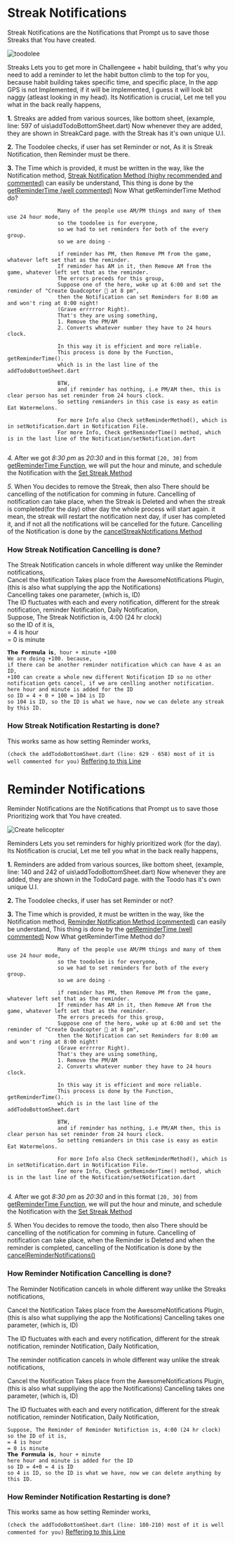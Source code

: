 # Streak Notifications
Streak Notifications are the Notifications that Prompt us to save those Streaks that You have created.

![toodolee](https://user-images.githubusercontent.com/64954854/123357915-1a649500-d588-11eb-88e9-1f5de9fab5c0.jpg)

Streaks Lets you to get more in Challengeee + habit building, that's why you need to add a reminder to let the habit button climb to the top for you, because habit building takes specific time, and specific place, In the app GPS is not Implemented, if it will be implemented, I guess it will look bit naggy (atleast looking in my head).
Its Notification is crucial,
Let me tell you what in the back really happens,

**1.** Streaks are added from various sources, like bottom sheet, (example, line: 597 of uis\addTodoBottomSheet.dart)
Now whenever they are added, they are shown in StreakCard page.
with the Streak has it's own unique U.I.

**2.** The Toodolee checks, if user has set Reminder or not, As it is Streak Notification, then Reminder must be there.

**3.** The Time which is provided, it must be written in the way, like the Notification method, [Streak Notification Method (highy recommended and commented)](https://github.com/madd-project/toodolee/blob/b5159e58f2b785ee262ec9fa32d01619a6af600b/lib/Notification/setNotification.dart#L83) can easily be understand, This thing is done by the [getReminderTime (well commented)](https://github.com/madd-project/toodolee/blob/b5159e58f2b785ee262ec9fa32d01619a6af600b/lib/Notification/setNotification.dart#L121) Now What getReminderTime Method do?

```
                Many of the people use AM/PM things and many of them use 24 hour mode, 
                so the toodolee is for everyone, 
                so we had to set reminders for both of the every group. 
                so we are doing - 
                
                if reminder has PM, then Remove PM from the game, whatever left set that as the reminder. 
                If reminder has AM in it, then Remove AM from the game, whatever left set that as the reminder. 
                The errors preceds for this group,
                Suppose one of the hero, woke up at 6:00 and set the reminder of "Create Quadcopter 🚁 at 8 pm", 
                then the Notification can set Reminders for 8:00 am and won't ring at 8:00 night! 
                (Grave errrrror Right).
                That's they are using something, 
                1. Remove the PM/AM
                2. Converts whatever number they have to 24 hours clock.

                In this way it is efficient and more reliable.
                This process is done by the Function, getReminderTime().
                which is in the last line of the addTodoBottomSheet.dart

                BTW,
                and if reminder has nothing, i.e PM/AM then, this is clear person has set reminder from 24 hours clock.
                So setting remianders in this case is easy as eatin Eat Watermelons.
                
                For more Info also Check setReminderMethod(), which is in setNotification.dart in Notification File.
                For more Info, Check getReminderTime() method, which is in the last line of the Notification/setNotification.dart
             
```

*4.* After we got _8:30 pm_ as _20:30_ and in this format `[20, 30]` from [getReminderTime Function](https://github.com/madd-project/toodolee/blob/b5159e58f2b785ee262ec9fa32d01619a6af600b/lib/Notification/setNotification.dart#L121), we will put the hour and minute, and schedule the Notification with the [Set Streak Method](https://github.com/madd-project/toodolee/blob/b5159e58f2b785ee262ec9fa32d01619a6af600b/lib/Notification/setNotification.dart#L83)

*5.* When You decides to remove the Streak, then also There should be cancelling of the notification for comming in future.
Cancelling of notification can take place, when the Streak is Deleted and when the streak is completed(for the day) other day the whole process will start again. it mean, the streak will restart the notification next day, if user has completed it, and if not all the notifications will be cancelled for the future.
Cancelling of the Notification is done by the [cancelStreakNotifications Method](https://github.com/madd-project/toodolee/blob/b5159e58f2b785ee262ec9fa32d01619a6af600b/lib/Notification/NotificationsCancelAndRestart.dart#L38)

### How Streak Notification Cancelling is done?
The Streak Notification cancels in whole different way unlike the Reminder notifications,
<br>
  Cancel the Notification Takes place from the AwesomeNotifications Plugin, (this is also what supplying the app the Notifications)
  <br>
  Cancelling takes one parameter, (which is, ID)
  <br>
  The ID fluctuates with each and every notification, different for the streak notification, reminder Notification, Daily Notification,
  <br>
Suppose, The Streak Notifiction is, 4:00 (24 hr clock)
<br>
so the ID of it is, 
<br>
= 4 is hour
<br>
= 0 is minute
<br>
```
𝗧𝗵𝗲 𝗙𝗼𝗿𝗺𝘂𝗹𝗮 𝗶𝘀, hour + minute +100
We are doing +100. because,
if there can be another reminder notification which can have 4 as an ID, 
+100 can create a whole new different Notification ID so no other notification gets cancel, if we are cenlling another notification.
here hour and minute is added for the ID
so ID = 4 + 0 + 100 = 104 is ID
so 104 is ID, so the ID is what we have, now we can delete any streak by this ID.
```

### How Streak Notification Restarting is done?
This works same as how setting Reminder works, 

`(check the addTodoBottomSheet.dart (line: 629 - 658) most of it is well commented for you)`
[Reffering to this Line](https://github.com/madd-project/toodolee/blob/b5159e58f2b785ee262ec9fa32d01619a6af600b/lib/uis/addTodoBottomSheet.dart#L629)



# Reminder Notifications


Reminder Notifications are the Notifications that Prompt us to save those Prioritizing work that You have created.


![Create helicopter](https://user-images.githubusercontent.com/64954854/123363761-d1650e80-d590-11eb-9c2e-4bbe0f2db188.jpg)

Reminders Lets you set reminders for highly prioritized work (for the day).
Its Notification is crucial,
Let me tell you what in the back really happens,

**1.** Reminders are added from various sources, like bottom sheet, (example, line: 140 and 242 of uis\addTodoBottomSheet.dart)
Now whenever they are added, they are shown in the TodoCard page.
with the Toodo has it's own unique U.I.

**2.** The Toodolee checks, if user has set Reminder or not?

**3.** The Time which is provided, it must be written in the way, like the Notification method, [Reminder Notification Method (commented)](https://github.com/madd-project/toodolee/blob/b5159e58f2b785ee262ec9fa32d01619a6af600b/lib/Notification/setNotification.dart#L5) can easily be understand, This thing is done by the [getReminderTime (well commented)](https://github.com/madd-project/toodolee/blob/b5159e58f2b785ee262ec9fa32d01619a6af600b/lib/Notification/setNotification.dart#L121) Now What getReminderTime Method do?

```
                Many of the people use AM/PM things and many of them use 24 hour mode, 
                so the toodolee is for everyone, 
                so we had to set reminders for both of the every group. 
                so we are doing - 
                
                if reminder has PM, then Remove PM from the game, whatever left set that as the reminder. 
                If reminder has AM in it, then Remove AM from the game, whatever left set that as the reminder. 
                The errors preceds for this group,
                Suppose one of the hero, woke up at 6:00 and set the reminder of "Create Quadcopter 🚁 at 8 pm", 
                then the Notification can set Reminders for 8:00 am and won't ring at 8:00 night! 
                (Grave errrrror Right).
                That's they are using something, 
                1. Remove the PM/AM
                2. Converts whatever number they have to 24 hours clock.

                In this way it is efficient and more reliable.
                This process is done by the Function, getReminderTime().
                which is in the last line of the addTodoBottomSheet.dart

                BTW,
                and if reminder has nothing, i.e PM/AM then, this is clear person has set reminder from 24 hours clock.
                So setting remianders in this case is easy as eatin Eat Watermelons.
                
                For more Info also Check setReminderMethod(), which is in setNotification.dart in Notification File.
                For more Info, Check getReminderTime() method, which is in the last line of the Notification/setNotification.dart
             
```

*4.* After we got _8:30 pm_ as _20:30_ and in this format `[20, 30]` from [getReminderTime Function](https://github.com/madd-project/toodolee/blob/b5159e58f2b785ee262ec9fa32d01619a6af600b/lib/Notification/setNotification.dart#L121), we will put the hour and minute, and schedule the Notification with the [Set Streak Method](https://github.com/madd-project/toodolee/blob/b5159e58f2b785ee262ec9fa32d01619a6af600b/lib/Notification/setNotification.dart#L83)

*5.* When You decides to remove the toodo, then also There should be cancelling of the notification for comming in future.
Cancelling of notification can take place, when the Reminder is Deleted and when the reminder is completed, cancelling of the Notification is done by the [cancelReminderNotifications()](https://github.com/madd-project/toodolee/blob/b5159e58f2b785ee262ec9fa32d01619a6af600b/lib/Notification/NotificationsCancelAndRestart.dart#L6)

### How Reminder Notification Cancelling is done?
The Reminder Notification cancels in whole different way unlike the Streaks notifications,


  Cancel the Notification Takes place from the AwesomeNotifications Plugin, (this is also what suppliying the app the Notifications)
Cancelling takes one parameter, (which is, ID)


The ID fluctuates with each and every notification, different for the streak notification, reminder Notification, Daily Notification,


The reminder notification cancels in whole different way unlike the streak notifications,

  Cancel the Notification Takes place from the AwesomeNotifications Plugin, (this is also what suppliying the app the Notifications)
  Cancelling takes one parameter, (which is, ID)
  
  The ID fluctuates with each and every notification, different for the streak notification, reminder Notification, Daily Notification,
  
```
Suppose, The Reminder of Reminder Notifiction is, 4:00 (24 hr clock)
so the ID of it is, 
= 4 is hour
= 0 is minute
𝗧𝗵𝗲 𝗙𝗼𝗿𝗺𝘂𝗹𝗮 𝗶𝘀, hour + minute
here hour and minute is added for the ID
so ID = 4+0 = 4 is ID
so 4 is ID, so the ID is what we have, now we can delete anything by this ID.
```
### How Reminder Notification Restarting is done?
This works same as how setting Reminder works, 

`(check the addTodoBottomSheet.dart (line: 180-210) most of it is well commented for you)`
[Reffering to this Line](https://github.com/madd-project/toodolee/blob/b5159e58f2b785ee262ec9fa32d01619a6af600b/lib/uis/addTodoBottomSheet.dart#L180)

















